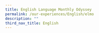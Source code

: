 ```yaml
---
title: English Language Monthly Odyssey
permalink: /our-experiences/English/elmo
description: ""
third_nav_title: English
---
```

